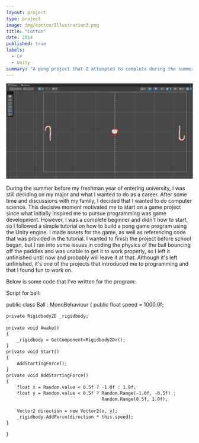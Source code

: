 ```yaml
---
layout: project
type: project
image: img/cotton/Illustration3.png
title: "Cotton"
date: 2014
published: true
labels:
  - C#
  - Unity
summary: "A pong project that I attempted to complete during the summer before my freshman year."
---
```


<img class="img-fluid" src="../img/cotton/34n8N0L.png">

During the summer before my freshman year of entering university, I was still deciding on my major and what I wanted to do as a career. After some time and discussions with my family, I decided that I wanted to do computer science. This decisive moment motivated me to start on a game project since what initially inspired me to pursue programming was game development. However, I was a complete beginner and didn't how to start, so I followed a simple tutorial on how to build a pong game program using the Unity engine. I made assets for the game, as well as referencing code that was provided in the tutorial. I wanted to finish the project before school began, but I ran into some issues in coding the physics of the ball bouncing off the paddles and was unable to get it to work properly, so I left it unfinished until now and probably will leave it at that. Although it's left unfinished, it's one of the projects that introduced me to programming and that I found fun to work on. 

Below is some code that I've written for the program: 

Script for ball:

public class Ball : MonoBehaviour
{
    public float speed = 1000.0f;

    private Rigidbody2D _rigidbody;

    private void Awake()
    {
        _rigidbody = GetComponent<Rigidbody2D>();
    }
    private void Start()
    {
        AddStartingForce();
    }
    private void AddStartingForce()
    {
        float x = Random.value < 0.5f ? -1.0f : 1.0f;
        float y = Random.value < 0.5f ? Random.Range(-1.0f, -0.5f) : 
                                        Random.Range(0.5f, 1.0f);

        Vector2 direction = new Vector2(x, y);
        _rigidbody.AddForce(direction * this.speed);
    }
}
